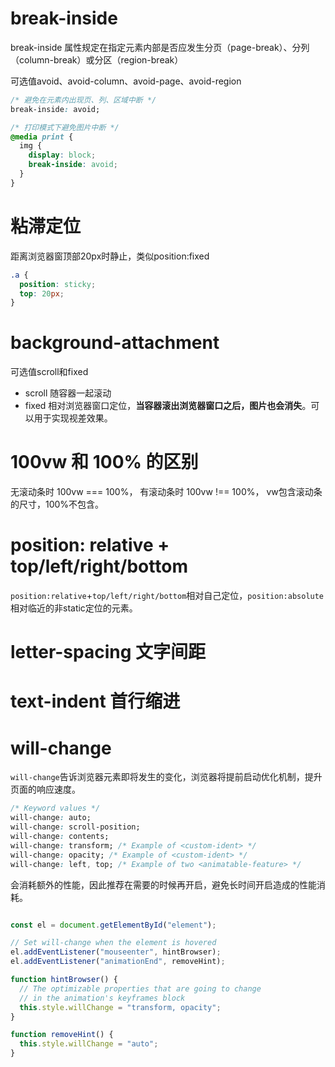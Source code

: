 # break-inside

break-inside 属性规定在指定元素内部是否应发生分页（page-break）、分列（column-break）或分区（region-break）

可选值avoid、avoid-column、avoid-page、avoid-region


```css
/* 避免在元素内出现页、列、区域中断 */
break-inside: avoid; 
```

```css
/* 打印模式下避免图片中断 */
@media print {
  img {
    display: block;
    break-inside: avoid;
  }
}

```


# 粘滞定位

距离浏览器窗顶部20px时静止，类似position:fixed

```css
.a {
  position: sticky;
  top: 20px;
}

```

# background-attachment

可选值scroll和fixed

- scroll 随容器一起滚动
- fixed 相对浏览器窗口定位，**当容器滚出浏览器窗口之后，图片也会消失**。可以用于实现视差效果。


# 100vw 和 100% 的区别

无滚动条时 100vw === 100%， 有滚动条时 100vw !== 100%， vw包含滚动条的尺寸，100%不包含。

# position: relative + top/left/right/bottom

`position:relative`+`top/left/right/bottom`相对自己定位，`position:absolute`相对临近的非static定位的元素。

# letter-spacing 文字间距

# text-indent 首行缩进

# will-change

`will-change`告诉浏览器元素即将发生的变化，浏览器将提前启动优化机制，提升页面的响应速度。

```css
/* Keyword values */
will-change: auto;
will-change: scroll-position;
will-change: contents;
will-change: transform; /* Example of <custom-ident> */
will-change: opacity; /* Example of <custom-ident> */
will-change: left, top; /* Example of two <animatable-feature> */

```

会消耗额外的性能，因此推荐在需要的时候再开启，避免长时间开启造成的性能消耗。

```js

const el = document.getElementById("element");

// Set will-change when the element is hovered
el.addEventListener("mouseenter", hintBrowser);
el.addEventListener("animationEnd", removeHint);

function hintBrowser() {
  // The optimizable properties that are going to change
  // in the animation's keyframes block
  this.style.willChange = "transform, opacity";
}

function removeHint() {
  this.style.willChange = "auto";
}

```